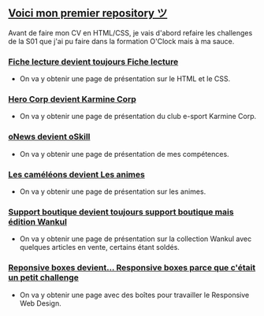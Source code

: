 ## [Voici mon premier repository ツ](https://aurozia.github.io/index.html)

Avant de faire mon CV en HTML/CSS, je vais d'abord refaire les challenges de la S01 que j'ai pu faire dans la formation O'Clock mais à ma sauce.

### [Fiche lecture devient toujours Fiche lecture](https://aurozia.github.io/html/fiche-lecture.html)

- On va y obtenir une page de présentation sur le HTML et le CSS.

### [Hero Corp devient Karmine Corp](https://aurozia.github.io/html/karmine-corp.html)

- On va y obtenir une page de présentation du club e-sport Karmine Corp.

### [oNews devient oSkill](https://aurozia.github.io/html/oskill.html)

- On va y obtenir une page de présentation de mes compétences.

### [Les caméléons devient Les animes](https://aurozia.github.io/html/animes.html)

- On va y obtenir une page de présentation sur les animes.

### [Support boutique devient toujours support boutique mais édition Wankul](https://aurozia.github.io/html/wankul.html)

- On va y obtenir une page de présentation sur la collection Wankul avec quelques articles en vente, certains étant soldés.

### [Reponsive boxes devient... Responsive boxes parce que c'était un petit challenge](https://aurozia.github.io/html/responsive-boxes.html)

- On va y obtenir une page avec des boîtes pour travailler le Responsive Web Design.